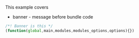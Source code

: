 This example covers

  * banner - message before bundle code

```js
/*! Banner is this */
(function(global,main,modules,modules_options,options){})
```
